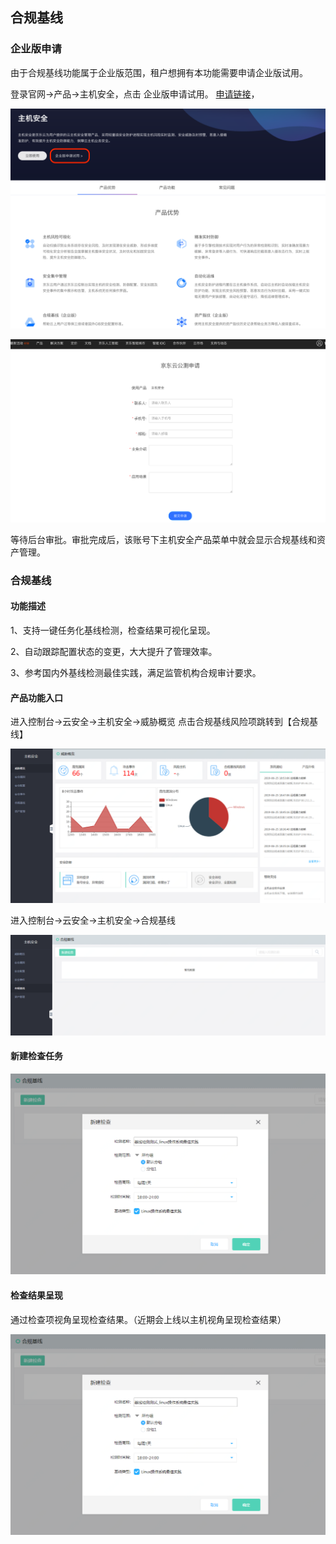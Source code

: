 ## 合规基线

### 企业版申请

由于合规基线功能属于企业版范围，租户想拥有本功能需要申请企业版试用。

登录官网->产品->主机安全，点击 企业版申请试用。
[申请链接](https://www.jdcloud.com/cn/public/testApply/baseline)，

![申请试用1](https://github.com/jdcloudcom/cn/blob/bt0sea-patch-23/image/Endpoint-Security/申请试用-1.png)

![申请试用2](https://github.com/jdcloudcom/cn/blob/bt0sea-patch-23/image/Endpoint-Security/申请试用-2.png)

等待后台审批。审批完成后，该账号下主机安全产品菜单中就会显示合规基线和资产管理。

### 合规基线

#### 功能描述

1、支持一键任务化基线检测，检查结果可视化呈现。

2、自动跟踪配置状态的变更，大大提升了管理效率。

3、参考国内外基线检测最佳实践，满足监管机构合规审计要求。

#### 产品功能入口

进入控制台->云安全->主机安全->威胁概览  点击合规基线风险项跳转到【合规基线】

![%E5%90%88%E8%A7%84%E5%9F%BA%E7%BA%BF-1.png](https://github.com/jdcloudcom/cn/blob/bt0sea-patch-23/image/Endpoint-Security/%E5%90%88%E8%A7%84%E5%9F%BA%E7%BA%BF-1.png)

进入控制台->云安全->主机安全->合规基线

![%E5%90%88%E8%A7%84%E5%9F%BA%E7%BA%BF-2.png](https://github.com/jdcloudcom/cn/blob/bt0sea-patch-23/image/Endpoint-Security/%E5%90%88%E8%A7%84%E5%9F%BA%E7%BA%BF-2.png)

#### 新建检查任务

![%E5%90%88%E8%A7%84%E5%9F%BA%E7%BA%BF-3.png](https://github.com/jdcloudcom/cn/blob/bt0sea-patch-23/image/Endpoint-Security/%E5%90%88%E8%A7%84%E5%9F%BA%E7%BA%BF-3.png)

#### 检查结果呈现

通过检查项视角呈现检查结果。（近期会上线以主机视角呈现检查结果）

![%E5%90%88%E8%A7%84%E5%9F%BA%E7%BA%BF-3.png](https://github.com/jdcloudcom/cn/blob/bt0sea-patch-23/image/Endpoint-Security/%E5%90%88%E8%A7%84%E5%9F%BA%E7%BA%BF-3.png)
